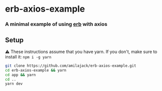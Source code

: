 # erb-axios-example

### A minimal example of using [erb](https://github.com/chentsulin/electron-react-boilerplate) with axios

## Setup
⚠️ These instructions assume that you have yarn. If you don't, make sure to install it: `npm i -g yarn`


```bash
git clone https://github.com/amilajack/erb-axios-example.git
cd erb-axios-example && yarn
cd app && yarn
cd ..
yarn dev
```
